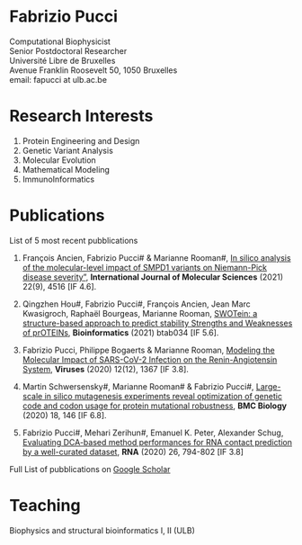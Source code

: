 # Fabrizio Pucci

Computational Biophysicist\
Senior Postdoctoral Researcher\
Université Libre de Bruxelles\
Avenue Franklin Roosevelt 50, 1050 Bruxelles\
email: fapucci at ulb.ac.be

# Research Interests

1. Protein Engineering and Design
2. Genetic Variant Analysis 
3. Molecular Evolution
4. Mathematical Modeling
5. ImmunoInformatics

# Publications 

List of 5 most recent pubblications

1. François Ancien, Fabrizio Pucci# & Marianne Rooman#, 
[In silico analysis of the molecular-level impact of SMPD1 variants on Niemann-Pick disease severity”](https://www.mdpi.com/1422-0067/22/9/4516), **International Journal of Molecular Sciences** (2021) 22(9), 4516 [IF 4.6]. 

2. Qingzhen Hou#, Fabrizio Pucci#, François Ancien, Jean Marc Kwasigroch, Raphaël Bourgeas, Marianne Rooman,
[SWOTein: a structure-based approach to predict stability Strengths and Weaknesses of prOTEINs](https://academic.oup.com/bioinformatics/advance-article-abstract/doi/10.1093/bioinformatics/btab034/6104845), **Bioinformatics** (2021) btab034 [IF 5.6]. 

3. Fabrizio Pucci, Philippe Bogaerts & Marianne Rooman,
[Modeling the Molecular Impact of SARS-CoV-2 Infection on the Renin-Angiotensin System](https://www.mdpi.com/1999-4915/12/12/1367),
**Viruses** (2020) 12(12), 1367 [IF 3.8]. 

4. Martin Schwersensky#, Marianne Rooman# & Fabrizio Pucci#, 
[Large-scale in silico mutagenesis experiments reveal optimization of genetic code 
and codon usage for protein mutational robustness](https://bmcbiol.biomedcentral.com/articles/10.1186/s12915-020-00870-9),
**BMC Biology** (2020) 18, 146 [IF 6.8]. 

5. Fabrizio Pucci#, Mehari Zerihun#, Emanuel K. Peter, Alexander Schug, 
[Evaluating DCA-based method performances for RNA contact prediction by a well-curated dataset](https://rnajournal.cshlp.org/content/26/7/794.long), 
**RNA** (2020) 26, 794-802 [IF 3.8]


Full List of pubblications on [Google Scholar](https://scholar.google.it/citations?user=ZkTBzvwAAAAJ&hl=it)


# Teaching 

Biophysics and structural bioinformatics I, II (ULB)
